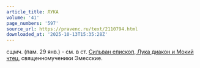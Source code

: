 ```yaml
---
article_title: ЛУКА
volume: '41'
page_numbers: '597'
source_url: https://pravenc.ru/text/2110794.html
downloaded_at: '2025-10-13T15:35:28Z'
---
```


сщмч. (пам. 29 янв.) - см. в ст. [Сильван епископ, Лука диакон и Мокий чтец](<https://pravenc.ru/text/Сильван епископ  Лука диакон и Мокий чтец.html>), священномученики Эмесские.
